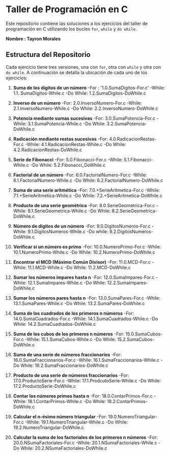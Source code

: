  # Taller de Programación en C 
Este repositorio contiene las soluciones a los ejercicios del taller de programación en C utilizando los bucles `for`, `while` y `do while`. 

**Nombre : Tayron Morales**

## Estructura del Repositorio 
Cada ejercicio tiene tres versiones, una con `for`, otra con `while` y otra con `do while`. A continuación se detalla la ubicación de cada uno de los ejercicios: 

1. **Suma de los dígitos de un número**
   -For : '1.0.SumaDigitos-For.c'
   -While: 1.1..SumaDigitos-While.c
   -Do While: 1.2.SumaDigitos-DoWhile.c

2. **Inverso de un número**
   -For: 2.0.InversoNumero-For.c
   -While: 2.1.InversoNumero-While.c
   -Do While: 2.2.InversoNumero-DoWhile.c

3. **Potencia mediante sumas sucesivas**
   -For: 3.0.SumaPotencia-For.c
   -While: 3.1.SumaPotencia-While.c
   -Do While: 3.2.SumaPotencia-DoWhile.c

4. **Radicación mediante restas sucesivas**
   -For: 4.0.RadicacionRestas-For.c
   -While: 4.1.RadicacionRestas-While.c
   -Do While: 4.2.RadicacionRestas-DoWhile.c
   
5. **Serie de Fibonacci**
   -For: 5.0.Fibonacci-For.c
   -While: 5.1.Fibonacci-While.c
   -Do While: 5.2.Fibonacci_DoWhile.c

6. **Factorial de un número**
   -For: 6.0.FactorialNumero-For.c
   -While: 6.1.FactorialNumero-While.c
   -Do While: 6.2.FactorialNumero-DoWhile.c

7. **Suma de una serie aritmética**
   -For: 7.0.+SerieAritmetica-For.c
   -While: 7.1.+SerieAritmetica-While.c
   -Do While: 7.2.+SerieAritmetica-DoWhile.c

8. **Producto de una serie geométrica**
   -For: 8.0.SerieGeometrica-For.c
   -While: 8.1.SerieGeometrica-While.c
   -Do While: 8.2.SerieGeometrica-DoWhile.c

9. **Número de dígitos de un número**
   -For: 9.0.DigitosNumeros-For.c
   -While: 9.1.DigitosNumeros-While.c
   -Do while: 9.2.DigitosNumeros-DoWhile.c

10. **Verificar si un número es primo**
    -For: 10.0.NumeroPrimo-For.c
    -While: 10.1.NumeroPrimo-While.c
    -Do While: 10.2.NumeroPrimo-DoWhile.c

11. **Encontrar el MCD (Máximo Común Divisor)**
    -For: 11.0.MCD-For.c
    -While: 11.1.MCD-While.c
    -Do While: 11.2.MCD-DoWhile.c

12. **Sumar los números impares hasta n**
    -For: 12.0.SumaImpares-For.c
    -While: 12.1.SumaImpares-While.c
    -Do While: 12.2.SumaImpares-DoWhile.c

13. **Sumar los números pares hasta n**
    -For: 13.0.SumaPares-For.c
    -While: 13.1.SumaPares-While.c
    -Do While: 13.2.SumaPares-DoWhile.c

14. **Suma de los cuadrados de los primeros n números**
    -For: 14.0.SumaCuadrados-For.c
    -While: 14.1.SumaCuadrados-While.c
    -Do While: 14.2.SumaCuadrados-DoWhile.c

15. **Suma de los cubos de los primeros n números**
    -For: 15.0.SumaCubos-For.c
    -While: 15.1.SumaCubos-While.c
    -Do While: 15.2.SumaCubos-DoWhile.c

16. **Suma de una serie de números fraccionarios**
    -For: 16.0.SumaFraccionarios-For.c
    -While: 16.1.SumaFraccionarios-While.c
    -Do While: 16.2.SumaFraccionarios-DoWhile.c

17. **Producto de una serie de números fraccionarios**
    -For: 17.0.ProductoSerie-For.c
    -While: 17.1.ProdcutoSerie-While.c
    -Do While: 17.2.ProductoSerie-DoWhile.c

18. **Contar los números primos hasta n**
    -For: 18.0.ContarPrimos-For.c
    -While: 18.1.ContarPrimos-While.c
    -Do While: 18.2.ContarPrimos-DoWhile.c

19. **Calcular el n-ésimo número triangular**
    -For: 19.0.NumeroTriangular-For.c
    -While: 19.1.NumeroTriangular-While.c
    -Do While: 19.2.NumeroTriangular-DoWhile.c

20. **Calcular la suma de los factoriales de los primeros n números**
    -For: 20.0.NSumaFactoriales-For.c
    -While: 20.1.NSumaFactoriales-While.c
    -Do While: 20.2.NSumaFactoriales-DoWhile.c
